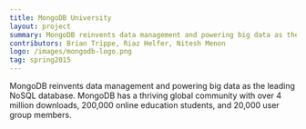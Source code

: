 ```yaml
---
title: MongoDB University
layout: project
summary: MongoDB reinvents data management and powering big data as the leading NoSQL database. MongoDB has a thriving global community with over 4 million downloads, 200,000 online education students, and 20,000 user group members.
contributors: Brian Trippe, Riaz Helfer, Nitesh Menon
logo: /images/mongodb-logo.png
tag: spring2015
---
```


MongoDB reinvents data management and powering big data as the leading NoSQL database. MongoDB has a thriving global community with over 4 million downloads, 200,000 online education students, and 20,000 user group members.